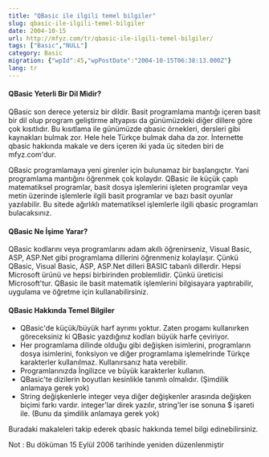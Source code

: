 ```yaml
---
title: "QBasic ile ilgili temel bilgiler"
slug: qbasic-ile-ilgili-temel-bilgiler
date: 2004-10-15
url: http://mfyz.com/tr/qbasic-ile-ilgili-temel-bilgiler/
tags: ["Basic","NULL"]
category: Basic
migration: {"wpId":45,"wpPostDate":"2004-10-15T06:38:13.000Z"}
lang: tr
---
```


#### QBasic Yeterli Bir Dil Midir?

QBasic son derece yetersiz bir dildir. Basit programlama mantığı içeren basit bir dil olup program geliştirme altyapısı da günümüzdeki diğer dillere göre çok kısıtlıdır. Bu kısıtlama ile günümüzde qbasic örnekleri, dersleri gibi kaynakları bulmak zor. Hele hele Türkçe bulmak daha da zor. İnternette qbasic hakkında makale ve ders içeren iki yada üç siteden biri de mfyz.com'dur.

QBasic programlamaya yeni girenler için bulunamaz bir başlangıçtır. Yani programlama mantığını öğrenmek çok kolaydır. QBasic ile küçük çaplı matematiksel programlar, basit dosya işlemlerini işleten programlar veya metin üzerinde işlemlerle ilgili basit programlar ve bazı basit oyunlar yazılabilir. Bu sitede ağırlıklı matematiksel işlemlerle ilgili qbasic programları bulacaksınız.

#### QBasic Ne İşime Yarar?

QBasic kodlarını veya programlarını adam akıllı öğrenirseniz, Visual Basic, ASP, ASP.Net gibi programlama dillerini öğrenmeniz kolaylaşır. Çünkü QBasic, Visual Basic, ASP, ASP.Net dilleri BASIC tabanlı dillerdir. Hepsi Microsoft ürünü ve hepsi birbirinden problemlidir. Çünkü üreticisi Microsoft'tur. QBasic ile basit matematik işlemlerini bilgisayara yaptırabilir, uygulama ve öğretme için kullanabilirsiniz.

#### QBasic Hakkında Temel Bilgiler

*   QBasic'de küçük/büyük harf ayrımı yoktur. Zaten progamı kullanırken göreceksiniz ki QBasic yazdığınız kodları büyük harfe çeviriyor.
*   Her programlama dilinde olduğu gibi değişken isimlerini, programların dosya isimlerini, fonksiyon ve diğer programlama işlemelrinde Türkçe karakterler kullanılmaz. Kullanırsanız hata verebilir.
*   Programlarınızda İngilizce ve büyük karakterler kullanın.
*   QBasic'te dizilerin boyutları kesinlikle tanımlı olmalıdır. (Şimdilik anlamaya gerek yok)
*   String değişkenlerle integer veya diğer değişkenler arasında değişken biçimi farkı vardır. integer'lar direk yazılır, string'ler ise sonuna $ işareti ile. (Bunu da şimdilik anlamaya gerek yok)

Buradaki makaleleri takip ederek qbasic hakkında temel bilgi edinebilirsiniz.

Not : Bu döküman 15 Eylül 2006 tarihinde yeniden düzenlenmiştir